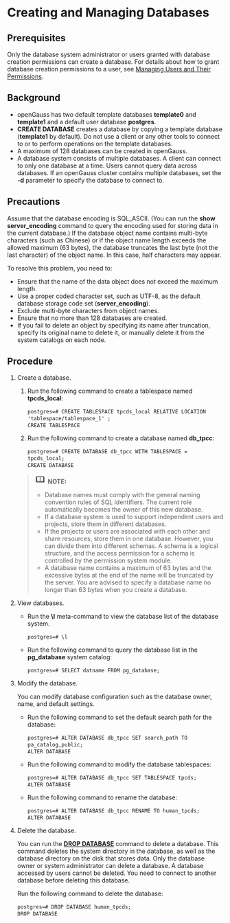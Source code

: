 # Creating and Managing Databases<a name="EN-US_TOPIC_0242370181"></a>

## Prerequisites<a name="en-us_topic_0237120295_en-us_topic_0059779126_s82a10b03aef44f24a8b835912c58dd5b"></a>

Only the database system administrator or users granted with database creation permissions can create a database. For details about how to grant database creation permissions to a user, see  [Managing Users and Their Permissions](managing-users-and-their-permissions.md).

## Background<a name="en-us_topic_0237120295_en-us_topic_0059779126_s4b8e4eb214404dc8a2dfd174a7245290"></a>

-   openGauss has two default template databases  **template0**  and  **template1**  and a default user database  **postgres**.
-   **CREATE DATABASE**  creates a database by copying a template database \(**template1**  by default\). Do not use a client or any other tools to connect to or to perform operations on the template databases.
-   A maximum of 128 databases can be created in openGauss.
-   A database system consists of multiple databases. A client can connect to only one database at a time. Users cannot query data across databases. If an openGauss cluster contains multiple databases, set the  **-d**  parameter to specify the database to connect to.

## Precautions<a name="en-us_topic_0237120295_en-us_topic_0059779126_section19939134010190"></a>

Assume that the database encoding is SQL\_ASCII. \(You can run the  **show server\_encoding**  command to query the encoding used for storing data in the current database.\) If the database object name contains multi-byte characters \(such as Chinese\) or if the object name length exceeds the allowed maximum \(63 bytes\), the database truncates the last byte \(not the last character\) of the object name. In this case, half characters may appear.

To resolve this problem, you need to:

-   Ensure that the name of the data object does not exceed the maximum length.
-   Use a proper coded character set, such as UTF-8, as the default database storage code set \(**server\_encoding**\).
-   Exclude multi-byte characters from object names.
-   Ensure that no more than 128 databases are created.
-   If you fail to delete an object by specifying its name after truncation, specify its original name to delete it, or manually delete it from the system catalogs on each node.

## Procedure<a name="en-us_topic_0237120295_en-us_topic_0059779126_s2c34996198bd4ad8b9eb15de09d68bcb"></a>

1.  Create a database.

    1.  Run the following command to create a tablespace named  **tpcds\_local**:

        ```
        postgres=# CREATE TABLESPACE tpcds_local RELATIVE LOCATION 'tablespace/tablespace_1' ;
        CREATE TABLESPACE
        ```

    2.  Run the following command to create a database named  **db\_tpcc**:

        ```
        postgres=# CREATE DATABASE db_tpcc WITH TABLESPACE = tpcds_local;
        CREATE DATABASE
        ```

    >![](public_sys-resources/icon-note.gif) **NOTE:**   
    >-   Database names must comply with the general naming convention rules of SQL identifiers. The current role automatically becomes the owner of this new database.  
    >-   If a database system is used to support independent users and projects, store them in different databases.  
    >-   If the projects or users are associated with each other and share resources, store them in one database. However, you can divide them into different schemas. A schema is a logical structure, and the access permission for a schema is controlled by the permission system module.  
    >-   A database name contains a maximum of 63 bytes and the excessive bytes at the end of the name will be truncated by the server. You are advised to specify a database name no longer than 63 bytes when you create a database.  

2.  View databases.
    -   Run the  **\\l**  meta-command to view the database list of the database system.

        ```
        postgres=# \l
        ```

    -   Run the following command to query the database list in the  **pg\_database**  system catalog:

        ```
        postgres=# SELECT datname FROM pg_database;
        ```

3.  Modify the database.

    You can modify database configuration such as the database owner, name, and default settings.

    -   Run the following command to set the default search path for the database:

        ```
        postgres=# ALTER DATABASE db_tpcc SET search_path TO pa_catalog,public;
        ALTER DATABASE
        ```

    -   Run the following command to modify the database tablespaces:

        ```
        postgres=# ALTER DATABASE db_tpcc SET TABLESPACE tpcds;
        ALTER DATABASE
        ```

    -   Run the following command to rename the database:

        ```
        postgres=# ALTER DATABASE db_tpcc RENAME TO human_tpcds;
        ALTER DATABASE
        ```

4.  Delete the database.

    You can run the  **[DROP DATABASE](drop-database.md)**  command to delete a database. This command deletes the system directory in the database, as well as the database directory on the disk that stores data. Only the database owner or system administrator can delete a database. A database accessed by users cannot be deleted. You need to connect to another database before deleting this database.

    Run the following command to delete the database:

    ```
    postgres=# DROP DATABASE human_tpcds;
    DROP DATABASE
    ```


